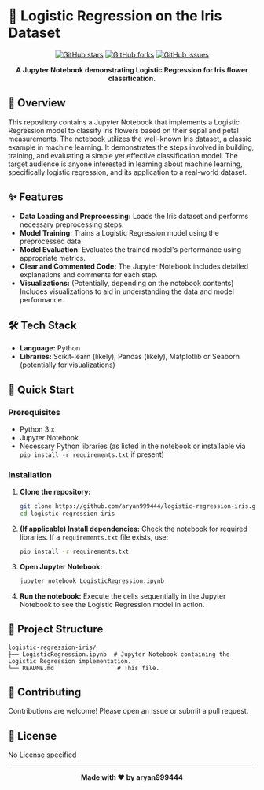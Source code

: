 # 💐 Logistic Regression on the Iris Dataset

<div align="center">

[![GitHub stars](https://img.shields.io/github/stars/aryan999444/logistic-regression-iris?style=for-the-badge)](https://github.com/aryan999444/logistic-regression-iris/stargazers)
[![GitHub forks](https://img.shields.io/github/forks/aryan999444/logistic-regression-iris?style=for-the-badge)](https://github.com/aryan999444/logistic-regression-iris/network)
[![GitHub issues](https://img.shields.io/github/issues/aryan999444/logistic-regression-iris?style=for-the-badge)](https://github.com/aryan999444/logistic-regression-iris/issues)

**A Jupyter Notebook demonstrating Logistic Regression for Iris flower classification.**

</div>

## 📖 Overview

This repository contains a Jupyter Notebook that implements a Logistic Regression model to classify iris flowers based on their sepal and petal measurements.  The notebook utilizes the well-known Iris dataset, a classic example in machine learning.  It demonstrates the steps involved in building, training, and evaluating a simple yet effective classification model.  The target audience is anyone interested in learning about machine learning, specifically logistic regression, and its application to a real-world dataset.


## ✨ Features

- **Data Loading and Preprocessing:**  Loads the Iris dataset and performs necessary preprocessing steps.
- **Model Training:** Trains a Logistic Regression model using the preprocessed data.
- **Model Evaluation:** Evaluates the trained model's performance using appropriate metrics.
- **Clear and Commented Code:** The Jupyter Notebook includes detailed explanations and comments for each step.
- **Visualizations:** (Potentially, depending on the notebook contents) Includes visualizations to aid in understanding the data and model performance.


## 🛠️ Tech Stack

- **Language:** Python
- **Libraries:**  Scikit-learn (likely), Pandas (likely), Matplotlib or Seaborn (potentially for visualizations)


## 🚀 Quick Start

### Prerequisites

- Python 3.x
- Jupyter Notebook
- Necessary Python libraries (as listed in the notebook or installable via `pip install -r requirements.txt` if present)


### Installation

1. **Clone the repository:**
   ```bash
   git clone https://github.com/aryan999444/logistic-regression-iris.git
   cd logistic-regression-iris
   ```

2. **(If applicable) Install dependencies:**  Check the notebook for required libraries.  If a `requirements.txt` file exists, use:
   ```bash
   pip install -r requirements.txt
   ```

3. **Open Jupyter Notebook:**
   ```bash
   jupyter notebook LogisticRegression.ipynb
   ```

4. **Run the notebook:** Execute the cells sequentially in the Jupyter Notebook to see the Logistic Regression model in action.


## 📁 Project Structure

```
logistic-regression-iris/
├── LogisticRegression.ipynb  # Jupyter Notebook containing the Logistic Regression implementation.
└── README.md                  # This file.
```

## 🤝 Contributing

Contributions are welcome! Please open an issue or submit a pull request.


## 📄 License

No License specified

---

<div align="center">

**Made with ❤️ by aryan999444**

</div>
